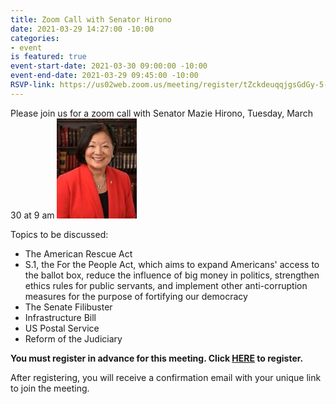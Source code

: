 ```yaml
---
title: Zoom Call with Senator Hirono
date: 2021-03-29 14:27:00 -10:00
categories:
- event
is featured: true
event-start-date: 2021-03-30 09:00:00 -10:00
event-end-date: 2021-03-29 09:45:00 -10:00
RSVP-link: https://us02web.zoom.us/meeting/register/tZckdeuqqjgsGdGy-5-P9YHLKZjh6E3hPv1A
---
```


Please join us for a zoom call with Senator Mazie Hirono, Tuesday, March 30 at 9 am
![](data:image/jpeg;base64,/9j/4AAQSkZJRgABAQAAAQABAAD/2wCEAAkGBwgHBgkIBwgKCgkLDRYPDQwMDRsUFRAWIB0iIiAdHx8kKDQsJCYxJx8fLT0tMTU3Ojo6Iys/RD84QzQ5OjcBCgoKDQwNGg8PGjclHyU3Nzc3Nzc3Nzc3Nzc3Nzc3Nzc3Nzc3Nzc3Nzc3Nzc3Nzc3Nzc3Nzc3Nzc3Nzc3Nzc3N//AABEIAKAAgAMBIgACEQEDEQH/xAAbAAACAwEBAQAAAAAAAAAAAAADBAIFBgEHAP/EADwQAAIBAwICCAMGAwgDAAAAAAECAwAEERIhBTEGEyIyQVFhcRSBkSNSobHB0RUkQiUzYmNyc\+HwNVNU/8QAGwEAAgMBAQEAAAAAAAAAAAAAAwQBAgUABgf/xAAoEQACAgEEAgEDBQEAAAAAAAAAAQIDEQQSITEFQVETYXEiJDIzkSP/2gAMAwEAAhEDEQA/APLwq/8AyRnfPM0TIYgtZpkcjk7UAzvaWwcZck/1VY20ySIrHmRyofAZJ5wLsQ7BjZoSORya5yYsLNAx5nJp3r4DIYw3aXmKLhT5V3BLyngrB3tQs0B88mvlXS2pLONT86dmmWHHZzk4oEd6Gcr1R\+tdwRyB7Wot8LGCefPevmjmcMVs1JPPANNPLjkBQviWY41E\+gPKuwiMsGqzEKGgkVuQAQ0LCo7IbdATzzzNFNy8bjMpAPgDvRbhDdQtJqy6jIc86jhFuWhTYrgQRkeVdEhA09Suj7uTQbW570L6TIe61EcXEJHW6cNyxU4KbiUsodFQWiKF8iaXYgsCYFyOVFBkfIGM5xXFJK5OM1xZ5IGZjnMY3oZP\+Stce4xMFUdk\+NEVyzMBjb0riM5CyAPaICM9oCj8Ohc3AjVcluWaAG02oYHuuPzq0tJNV5aM\+MauY9qHMcp4aZXtaTm7vHCYEZ7RJ5bVCXr47FJRqAZsZ86auy38Vv0ikAQkEqT3tqUuGc8KXJOkP\+tWWcC8/wCbLGBmhuIWZcEjma7cSddKZD3c4GNiTQG1u0OvJ2/Cp76sD\+n86lL2UkyMgwva5\+QpXq2c6VJJ8lot05XCePpXo/RLorBFYJPdKGmfc58KrZYoIvVV9RmBsej13OdejA9d6fn4VcWkQ1DsHYnkBXqf8PhhB0KAPKqri1tG0enGQdsYpV3SbHVRFLCPHL6LqLjJUc/CnluULQl7cSkKQc\+PrT/Snhhg\+0TdfyqmtpCAuGIIGKbi90ciE4bZD3C5D8UwOBnJAxQGeP4WRTFmTtdvyo1k6I5ZlJIJ8aVD5hlA7p1EiuSOb4BtA8CRSyRggkYHnRY59F1KcdUhbugUFmdraNiTgYx6VOEpJJKJFLNqznNS0RDvg\+JHwUnof1pqOWJRbFRnSwJBqtKSNDo1ocnJ7VMYBSJRp1Kdzr51EkHrmljISeVG4vO2lQGUfKlnlH8OZSdg\+31rlxA8k0jK6YYY71ffDsbQRF1yD96rJYQKbzNssI3Kwq7cwoxRA6xx89x40g02NKFshdz71DrGc4GTmuRRmi6I8Jl4zxqMKgaKM65NTYzjkK9fgv4kcWhtpY5AMA5BQ\+xrC9BbXinD7CSSys0aSYkmWVtCgDwH71oOEXXFbufRxGzjRye9HJqC/hSdr3M0KY7I4LeSdCzFicjaqi8uIpZergV5WHPSuw\+dPcat/hur0k4c4I8aqOIX/EYCkfD\+GwCM95zL2sUNLIaTwU/GbUz2kytHhgDlTXmxBglB0kqH5ivWrS4a5jxc25jckhkbkR6V5x0lh\+BuXiiYhJDgjzGc/oKZpfoS1C6YJCDLIU7uqvrQWxs7gySESjUEAPOg6SEbDqNRyO1SjWrGIL1iZzknNGYDkYEiG0hEr5TUMjxxmp9ZEt3K1qTo23akjbtlMyJhRyzUlj0h8sva8jU8ELKDLYPOOrVdExbG5wKZ/gN0kZZtGleZ1eFfW6tdz5Q4brMnUatp7SaOzuJC4xoxz9aBOxp9jCqjIzKIGLDHdOOdEEQUavKmvg41vEjBIUqCcedca3X4GSTcsr4G/rRd6KfQn2VjuWkIBq46K2wv\+OW1se4Tk1Rnma1PQBYpOOwKmA4jPvnx/Ous4gytWPqJM9xt2gtbBEUqoVQBtyoXC763u7iRbdGkEXefOwPkKzfFDd9WFIZl9KNwufht3YusTzxlTpbqEcFT5HA9aQXJqywi26TEYhIBPoKVsL\+3uA0TgdZHsVYVSX80LYCcVaU\+C/1UossSz9XE5NyBnB72PX0qWuCvRdX/AGZiVwB6V5R0tbreOSR/\+lFUDyyM/rXo0k0ul\+tAGkZOfavP\+NvZXXEfirV9RaJOvIbUA/LY\+2mj0fIrqfSKx7WV5AML2h2c\+Qpcx8/s225nFXxjt1u4x1r6RFkHHOmbC0hbo7eTO5zlVXl50fcKbTKmP/Af3rnUN4I3titXd2FvHb8OjDktIzeHrTjWkC8UvRqYrFDjb2rt6O2GXe8ljlEqKqN1uCAKsf4jNcwzxOV06BkY5b1XWqRzSBZjka88/GriW2tbexnaIDrGwD2vWhTcemuRiKk5ZXRX8\+Ip/oFfR4\+CYHxl3\+tQ1KeIFs8oq7b9u2SNAzuZMhVGSaljS5eCsu4cTOIu0oNO9Hro8M4vb3mcaGAYeannVvw7o/eNcs9yoijc7K3ePyqzuuBwTBQIVAHLSKrK\+KW0LV4m6z/ouPyekW0sd6kbLpYNutMTWQtZzd2mY5GGJOrwNWORNYzhkk9lw2IQNkx4RlPpy9vCtHw7pZbyxFLnEcwG4bYGlIvHQSdbi8MQ4jPfT6ljk6s7DV1ag7ct8Urw6zS0LSOWeQ7s77k1b3XF7ZlJ1AZ9azvE\+KFIJZIxsq5zyzRMtg2vgB0lv9HDpIIWHxM4ZV9AeZ\+mfnWBiCJw2TSvZDrv571etA9zcteGXW0inKseW3h6VVTWktrwspONDNMuAfzpqrYo8MR1VVym90eA7lfi4zoABt8\+21Fsp3Xorc7jBkUZI9RUZY40vT/MR9i2G\+eZxyqVq8a9D5FIj1m6QYzuRtV8oWwxi4eRjwiPWM5JDfOiLO54pxVjIORHvtTRNk190djHVYCkzdrluKVjuLNb7pBJ9npy4h357\+FRwWM5Jpmu4x9nGCfDlTUtpLJMkdqzTknBRFOat\+j3AUu41veJJlT/AHUYJGR5mtXbxQ20fVwRqieQ8aBZcovCNrSeLttipzeE/wDTJ2PRO4klMt7KsKsMaF3f9h\+NaSx4facOj0WkQXwLHdm9zTbNQnbFKztlI3tPoaaeYrn5Auf5pc/do2BvtSsp/mU9aaz4\+dCY8QExtZNeAY22kU\+I86NLw\+CcdZEV0nlkUCZdSEGjcNQvalVc5G2PI0SBieUq2tTXsUmsFQBllGQeVVvSGQx2aRDm0ig\+2a0sPD\+tOpjsOeap\+NWJVJC65wQV\+tFj2ZHsqbQHRoPyokUoRjFKoeM/0sMiu6CjGoTDIDDmDv7VXJv7fQO94DZXgZoCbeQjvJuPp\+1Ud7wTiFqQQhlt03LRn8cc61Fu5C0yshB2NEhfKIpf4ui7lLD\+x5v1pBchmyNhvyoYY9WoPPVufOtJ0gsIY51uIkULKSG9GH71UiGPG4WnI2KSyebu00qbHB\+j1BQAoUDAAwAPCuMx0\+orvIUMtWQfQUiSya1BHiKWkly\+nNdgfJlX7ppMv/MfOpRWUsYDznE0XvTans0rdjHVsPA0aM458qhlo9sITmpWEwhuyhONe4GOdDBwSDQpsqysvMEc/KrQ7FtbV9SlpdmkWQAnSPkBVVxsu9t1aZBZS2fb/pP0p60cOkD6WICO0wLjGVBI3HLOBj3\+gJULoXlA1lcEDlTONvJ5RPe8FFa2ourqGDUED\+J\+tJyJhXHPG2fOm5h2FI8qAFyhFBTPTbXu3Z4wCi7hoqNsKHb4K4rkR3Knzri4txdOu4fKPGN9Q/X8Ky8kUiPhkZSdwMeFa6XQwZZATGz4cDmRjfFUHFrrF6DFnRoAUNzx601Q\+MHnvLRSsUjfsaAzV1jQGbFIo9Y2Djk0XmPB1I\+lLxnM4HrU\+dyh8ifyNQtRm4PvVwGctIsLsZiX0r6I5AqVyPs8VCLYCqeg/Uich5H61x\+0hrr7g\+1QVsiuREvgfsHDwqWxqG2faluNce4fw6JusmWSfG0MZySf0\+dZDpckkbQzI7hDlGAY4Pjy\+tZwY2AG3oKfqpU4qTZ4rXWyovlBI39lcG74ZDOwAZ1yQPCpKM5pLo62rgUPoWH4mnU5mlZrEmj0\+nluphL7IBAcSMPWoSnRce5qYGJn96FfHS8bee1QuyzeI5PnHWTaAfAn54xWTv3Jn35hQK1lqD1zufFtvYVk\+Kdi\+nX7rkfjTVHeDD8suIyPRGOaXlNHY0vKRSSPTT6AQn7c\+ik0Xh6/aE0tE328hB5Rn8xT9gmmLWfHepfQOvloPNvQ1GBU2Oah4VUM\+ybHYGgE6XOORov9NLnkR4qdvauREmV3SSHr\+GS47y4YfL/prFr3dq9AmAkiZW3BBBrAMhid4m5oxBrQ0j/S0eT87XiyNi9o2HRY54KB5Ow/GrEd41V9FT/ZLjylb8hVmO9S1v8AYzb0Lzpa/wAA2H2rGl\+IDKwn/Himj/enyxQL3\+5z905qq7Cy/iyNu24NZnpChTikpx3sMPp/xWhtTyqq6Vr2reUeIKE/jR6OJmV5OG7T7vg1rGlp2pp8Ab7UlPInIb0qjdnwBtjmST/SPzqyjbSirVPZylrqRD9zb61Zq22ama5B0y4GM1zNBSTLYzXWk7WBVcBtwQtigO2HGfHavteTS93JoC\+4qUikp8BCeYrGcaj6vic2OTYYfMfvWwdgRr896zHSdMXUMn3lI\+h/5prTP9eDF8zDdRn4ZbdFT/Zcg/zT\+lWnjVR0V/8AFyf7p/SrTxodv9jG9A/2tf4OSNiT5UvdvqtZMHyqUrfaN7UrPJptz4kkVVIJZLtBLc6VA8qQ6SoXsUcf0Pk\+3KmI5snYVzijf2fM7gBerKgfeJ2FEhxNCupSnp5L7H//2Q==)

Topics to be discussed:

* The American Rescue Act
* S.1, the For the People Act, which aims to expand Americans' access to the ballot box, reduce the influence of big money in politics, strengthen ethics rules for public servants, and implement other anti-corruption measures for the purpose of fortifying our democracy
* The Senate Filibuster
* Infrastructure Bill
* US Postal Service
* Reform of the Judiciary

**You must register in advance for this meeting.
Click [HERE](https://us02web.zoom.us/meeting/register/tZckdeuqqjgsGdGy-5-P9YHLKZjh6E3hPv1A) to register.**

After registering, you will receive a confirmation email with your unique link to join the meeting.